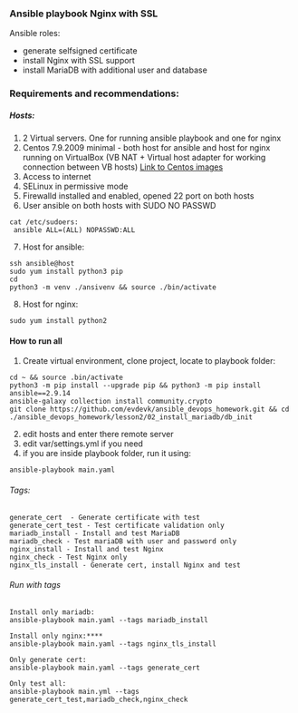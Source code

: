 ### Ansible playbook Nginx with SSL

Ansible roles:

* generate selfsigned certificate
* install Nginx with SSL support
* install MariaDB with additional user and database

### Requirements and recommendations:

##### Hosts:

1. 2 Virtual servers. One for running ansible playbook and one for nginx
2. Centos 7.9.2009 minimal - both host for ansible and host for nginx running on VirtualBox (VB NAT + Virtual host adapter for working connection between VB hosts)
[Link to Centos images](http://isoredirect.centos.org/centos/7/isos/x86_64/)
3. Access to internet
4. SELinux in permissive mode
5. Firewalld installed and enabled, opened 22 port on both hosts
6. User ansible on both hosts with SUDO NO PASSWD

```
cat /etc/sudoers:
 ansible ALL=(ALL) NOPASSWD:ALL
```

7. Host for ansible:

```
ssh ansible@host
sudo yum install python3 pip
cd 
python3 -m venv ./ansivenv && source ./bin/activate
```

8. Host for nginx:

```
sudo yum install python2
```

#### How to run all

1. Create virtual environment, clone project, locate to playbook folder:

```
cd ~ && source .bin/activate
python3 -m pip install --upgrade pip && python3 -m pip install ansible==2.9.14
ansible-galaxy collection install community.crypto
git clone https://github.com/evdevk/ansible_devops_homework.git && cd ./ansible_devops_homework/lesson2/02_install_mariadb/db_init
```

2. edit hosts and enter there remote server
3. edit var/settings.yml if you need
4. if you are inside playbook folder, run it using:

```
ansible-playbook main.yaml
```

###### Tags:
```
generate_cert  - Generate certificate with test
generate_cert_test - Test certificate validation only
mariadb_install - Install and test MariaDB
mariadb_check - Test mariaDB with user and password only
nginx_install - Install and test Nginx
nginx_check - Test Nginx only
nginx_tls_install - Generate cert, install Nginx and test
```

###### Run with tags
```
Install only mariadb:
ansible-playbook main.yaml --tags mariadb_install

Install only nginx:****
ansible-playbook main.yaml --tags nginx_tls_install

Only generate cert:
ansible-playbook main.yaml --tags generate_cert

Only test all:
ansible-playbook main.yml --tags generate_cert_test,mariadb_check,nginx_check
```
